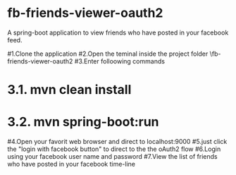 # fb-friends-viewer-oauth2
A spring-boot application to view friends who have posted in your facebook feed.

#1.Clone the application
#2.Open the teminal inside the project folder <path>\fb-friends-viewer-oauth2
#3.Enter folloowing commands
   # 3.1. mvn clean install 
   # 3.2. mvn spring-boot:run 
#4.Open your favorit web browser and direct to localhost:9000 
#5.just click the "login with facebook button" to direct to the the oAuth2 flow
#6.Login using your facebook user name and password
#7.View the list of friends who have posted in your facebook time-line


